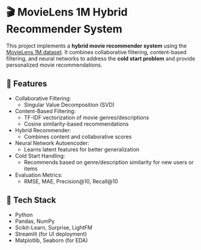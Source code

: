 # 🎬 MovieLens 1M Hybrid Recommender System

This project implements a **hybrid movie recommender system** using the [MovieLens 1M dataset](https://grouplens.org/datasets/movielens/1m/). It combines collaborative filtering, content-based filtering, and neural networks to address the **cold start problem** and provide personalized movie recommendations.

## 🚀 Features

- Collaborative Filtering:
  - Singular Value Decomposition (SVD)
- Content-Based Filtering:
  - TF-IDF vectorization of movie genres/descriptions
  - Cosine similarity-based recommendations
- Hybrid Recommender:
  - Combines content and collaborative scores
- Neural Network Autoencoder:
  - Learns latent features for better generalization
- Cold Start Handling:
  - Recommends based on genre/description similarity for new users or items
- Evaluation Metrics:
  - RMSE, MAE, Precision@10, Recall@10

## 🧠 Tech Stack

- Python
- Pandas, NumPy
- Scikit-Learn, Surprise, LightFM
- Streamlit (for UI deployment)
- Matplotlib, Seaborn (for EDA)
